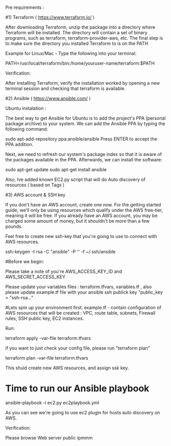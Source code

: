 
Pre requirements :

#1) Terraform ( https://www.terraform.io/ )

After downloading Terraform, unzip the package into a directory where Terraform will be installed. The directory will contain a set of binary programs, such as terraform, terraform-provider-aws, etc. The final step is to make sure the directory you installed Terraform to is on the PATH

Example for Linux/Mac - Type the following into your terminal:

PATH=/usr/local/terraform/bin:/home/youruser-name/terraform:$PATH

Verification:

After installing Terraform, verify the installation worked by opening a new terminal session and checking that terraform is available.


#2) Ansible ( https://www.ansible.com/ )

Ubuntu instalation :

The best way to get Ansible for Ubuntu is to add the project's PPA (personal package archive) to your system. We can add the Ansible PPA by typing the following command:

sudo apt-add-repository ppa:ansible/ansible
Press ENTER to accept the PPA addition.

Next, we need to refresh our system's package index so that it is aware of the packages available in the PPA. Afterwards, we can install the software:

sudo apt-get update
sudo apt-get install ansible

Also, Ive added known EC2.py script that will do Auto discovery of resources ( based on Tags )

#3) AWS account & SSH key

If you don't have an AWS account, create one now. For the getting started guide, we'll only be using resources which qualify under the AWS free-tier, meaning it will be free. If you already have an AWS account, you may be charged some amount of money, but it shouldn't be more than a few pounds.

Feel free to create new ssh-key that you're going to use to connect with AWS resources.

ssh-keygen -t rsa -C "ansible" -P '' -f ~/.ssh/ansible


#Before we begin:

Please take a note of you're AWS_ACCESS_KEY_ID and AWS_SECRET_ACCESS_KEY

Please update your variables files : terraform.tfvars, variables.tf , also please update example.tf file with your ansible ssh publick key
"public_key = "ssh-rsa..."


#Lets spin up your environment first:
example.tf - contain configuration of AWS resources that will be created :
VPC, route table, subnets,  Firewall rules, SSH public key, EC2 instances.

Run: 

terraform apply -var-file terraform.tfvars

if you want to just check your config file, please run "terraform plan"

terraform plan -var-file terraform.tfvars 

This shuld create new AWS resources, and assign ssk key.


# Time to run our Ansible playbook

ansible-playbook -i ec2.py ec2playbook.yml

As you can see we're going to use ec2 plugin for hosts auto discovery on AWS.

Verification:

Please browse Web server public ipmmm
